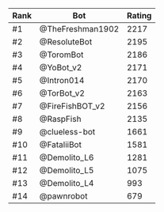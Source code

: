 Rank|Bot|Rating
---|---|---
#1|@TheFreshman1902|2217
#2|@ResoluteBot|2195
#3|@ToromBot|2186
#4|@YoBot_v2|2171
#5|@Intron014|2170
#6|@TorBot_v2|2163
#7|@FireFishBOT_v2|2156
#8|@RaspFish|2135
#9|@clueless-bot|1661
#10|@FataliiBot|1581
#11|@Demolito_L6|1281
#12|@Demolito_L5|1075
#13|@Demolito_L4|993
#14|@pawnrobot|679

